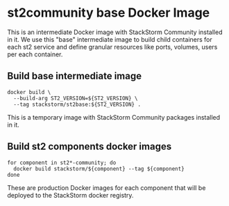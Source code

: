 # st2community base Docker Image
This is an intermediate Docker image with StackStorm Community installed in it.
We use this "base" intermediate image to build child containers for each st2 service and define granular resources like ports, volumes, users per each container.

## Build base intermediate image
```
docker build \
  --build-arg ST2_VERSION=${ST2_VERSION} \
  --tag stackstorm/st2base:${ST2_VERSION} .
```
This is a temporary image with StackStorm Community packages installed in it.

## Build st2 components docker images
```
for component in st2*-community; do
  docker build stackstorm/${component} --tag ${component}
done
```
These are production Docker images for each component that will be deployed to the StackStorm docker registry.
